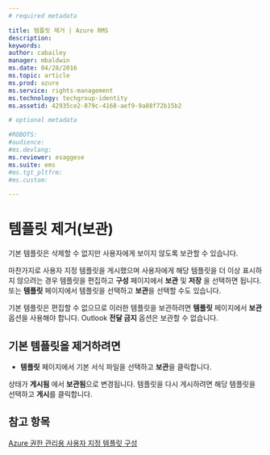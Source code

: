 ```yaml
---
# required metadata

title: 템플릿 제거 | Azure RMS
description:
keywords:
author: cabailey
manager: mbaldwin
ms.date: 04/28/2016
ms.topic: article
ms.prod: azure
ms.service: rights-management
ms.technology: techgroup-identity
ms.assetid: 42935ce2-879c-4168-aef9-9a88f72b15b2

# optional metadata

#ROBOTS:
#audience:
#ms.devlang:
ms.reviewer: esaggese
ms.suite: ems
#ms.tgt_pltfrm:
#ms.custom:

---
```



# 템플릿 제거(보관)
기본 템플릿은 삭제할 수 없지만 사용자에게 보이지 않도록 보관할 수 있습니다.

마찬가지로 사용자 지정 템플릿을 게시했으며 사용자에게 해당 템플릿을 더 이상 표시하지 않으려는 경우 템플릿을 편집하고 **구성** 페이지에서 **보관** 및 **저장** 을 선택하면 됩니다. 또는 **템플릿** 페이지에서 템플릿을 선택하고 **보관**을 선택할 수도 있습니다.

기본 템플릿은 편집할 수 없으므로 이러한 템플릿을 보관하려면 **템플릿** 페이지에서 **보관** 옵션을 사용해야 합니다. Outlook **전달 금지** 옵션은 보관할 수 없습니다.

## 기본 템플릿을 제거하려면

-   **템플릿** 페이지에서 기본 서식 파일을 선택하고 **보관**을 클릭합니다.

상태가 **게시됨** 에서 **보관됨**으로 변경됩니다. 템플릿을 다시 게시하려면 해당 템플릿을 선택하고 **게시**를 클릭합니다.



## 참고 항목
[Azure 권한 관리용 사용자 지정 템플릿 구성](configure-custom-templates.md)

<!--HONumber=Apr16_HO3-->


